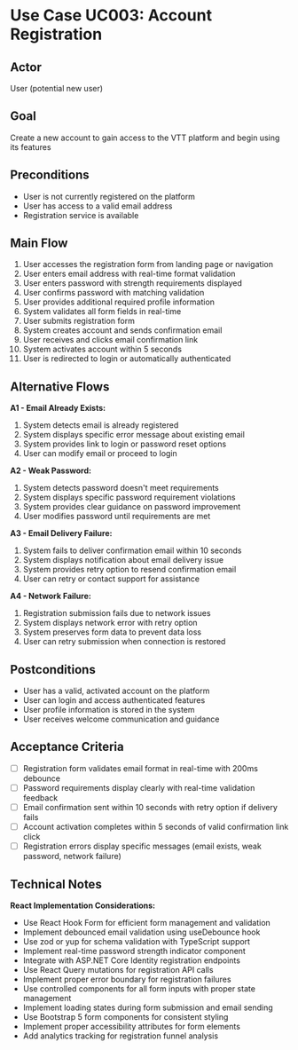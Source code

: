 # Use Case UC003: Account Registration

## Actor
User (potential new user)

## Goal
Create a new account to gain access to the VTT platform and begin using its features

## Preconditions
- User is not currently registered on the platform
- User has access to a valid email address
- Registration service is available

## Main Flow
1. User accesses the registration form from landing page or navigation
2. User enters email address with real-time format validation
3. User enters password with strength requirements displayed
4. User confirms password with matching validation
5. User provides additional required profile information
6. System validates all form fields in real-time
7. User submits registration form
8. System creates account and sends confirmation email
9. User receives and clicks email confirmation link
10. System activates account within 5 seconds
11. User is redirected to login or automatically authenticated

## Alternative Flows
**A1 - Email Already Exists:**
1. System detects email is already registered
2. System displays specific error message about existing email
3. System provides link to login or password reset options
4. User can modify email or proceed to login

**A2 - Weak Password:**
1. System detects password doesn't meet requirements
2. System displays specific password requirement violations
3. System provides clear guidance on password improvement
4. User modifies password until requirements are met

**A3 - Email Delivery Failure:**
1. System fails to deliver confirmation email within 10 seconds
2. System displays notification about email delivery issue
3. System provides retry option to resend confirmation email
4. User can retry or contact support for assistance

**A4 - Network Failure:**
1. Registration submission fails due to network issues
2. System displays network error with retry option
3. System preserves form data to prevent data loss
4. User can retry submission when connection is restored

## Postconditions
- User has a valid, activated account on the platform
- User can login and access authenticated features
- User profile information is stored in the system
- User receives welcome communication and guidance

## Acceptance Criteria
- [ ] Registration form validates email format in real-time with 200ms debounce
- [ ] Password requirements display clearly with real-time validation feedback
- [ ] Email confirmation sent within 10 seconds with retry option if delivery fails
- [ ] Account activation completes within 5 seconds of valid confirmation link click
- [ ] Registration errors display specific messages (email exists, weak password, network failure)

## Technical Notes
**React Implementation Considerations:**
- Use React Hook Form for efficient form management and validation
- Implement debounced email validation using useDebounce hook
- Use zod or yup for schema validation with TypeScript support
- Implement real-time password strength indicator component
- Integrate with ASP.NET Core Identity registration endpoints
- Use React Query mutations for registration API calls
- Implement proper error boundary for registration failures
- Use controlled components for all form inputs with proper state management
- Implement loading states during form submission and email sending
- Use Bootstrap 5 form components for consistent styling
- Implement proper accessibility attributes for form elements
- Add analytics tracking for registration funnel analysis